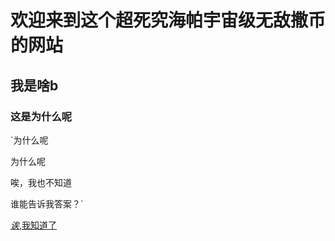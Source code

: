# 欢迎来到这个超死究海帕宇宙级无敌撒币的网站



## **我是啥b**

### 这是为什么呢

`为什么呢

为什么呢

唉，我也不知道

谁能告诉我答案？`

[_诶_,我知道了](https://www.bilibili.com/video/BV1uT4y1P7CX)
